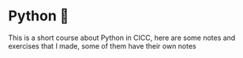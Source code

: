 # Python :boy:
This is a short course about Python in CICC, here are some notes and exercises 
that I made, some of them have their own notes 